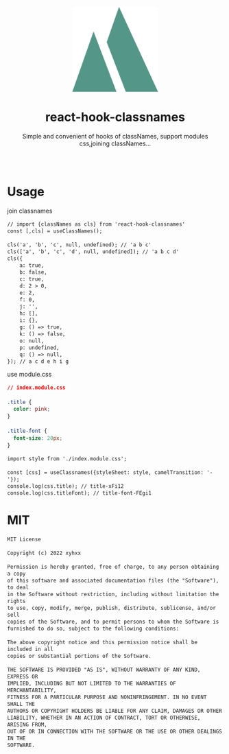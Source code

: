 <p align="center">
  <img src="./public/logo.svg" width="200" alt="logo" />
</p>
<h1 align="center">react-hook-classnames</h1>

<p align="center">Simple and convenient of hooks of classNames, support modules css,joining classNames...</p>

<br />
<br />

# Usage

join classnames

```react
// import {classNames as cls} from 'react-hook-classnames'
const [,cls] = useClassNames();

cls('a', 'b', 'c', null, undefined); // 'a b c'
cls(['a', 'b', 'c', 'd', null, undefined]); // 'a b c d'
cls({
    a: true,
    b: false,
    c: true,
    d: 2 > 0,
    e: 2,
    f: 0,
    j: '',
    h: [],
    i: {},
    g: () => true,
    k: () => false,
    o: null,
    p: undefined,
    q: () => null,
}); // a c d e h i g
```

use module.css

```css
// index.module.css

.title {
  color: pink;
}

.title-font {
  font-size: 20px;
}
```

```react
import style from './index.module.css';

const [css] = useClassnames({styleSheet: style, camelTransition: '-'});
console.log(css.title); // title-xFi12
console.log(css.titleFont); // title-font-FEgi1
```

# MIT

```
MIT License

Copyright (c) 2022 xyhxx

Permission is hereby granted, free of charge, to any person obtaining a copy
of this software and associated documentation files (the "Software"), to deal
in the Software without restriction, including without limitation the rights
to use, copy, modify, merge, publish, distribute, sublicense, and/or sell
copies of the Software, and to permit persons to whom the Software is
furnished to do so, subject to the following conditions:

The above copyright notice and this permission notice shall be included in all
copies or substantial portions of the Software.

THE SOFTWARE IS PROVIDED "AS IS", WITHOUT WARRANTY OF ANY KIND, EXPRESS OR
IMPLIED, INCLUDING BUT NOT LIMITED TO THE WARRANTIES OF MERCHANTABILITY,
FITNESS FOR A PARTICULAR PURPOSE AND NONINFRINGEMENT. IN NO EVENT SHALL THE
AUTHORS OR COPYRIGHT HOLDERS BE LIABLE FOR ANY CLAIM, DAMAGES OR OTHER
LIABILITY, WHETHER IN AN ACTION OF CONTRACT, TORT OR OTHERWISE, ARISING FROM,
OUT OF OR IN CONNECTION WITH THE SOFTWARE OR THE USE OR OTHER DEALINGS IN THE
SOFTWARE.

```

